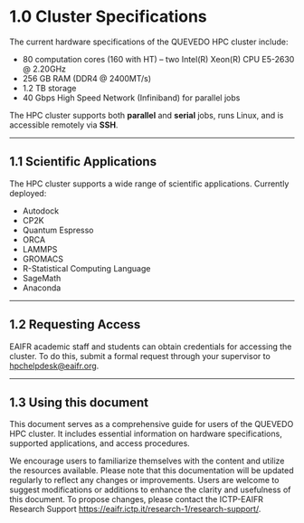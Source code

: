 # 1.0 Cluster Specifications

The current hardware specifications of the QUEVEDO HPC cluster include:

- 80 computation cores (160 with HT) – two Intel(R) Xeon(R) CPU E5-2630 @ 2.20GHz  
- 256 GB RAM (DDR4 @ 2400MT/s)  
- 1.2 TB storage  
- 40 Gbps High Speed Network (Infiniband) for parallel jobs  

The HPC cluster supports both **parallel** and **serial** jobs, runs Linux, and is accessible remotely via **SSH**.

---

## 1.1 Scientific Applications

The HPC cluster supports a wide range of scientific applications. Currently deployed:

- Autodock
- CP2K  
- Quantum Espresso
- ORCA
- LAMMPS
- GROMACS  
- R-Statistical Computing Language  
- SageMath  
- Anaconda  

---

##  1.2 Requesting Access

EAIFR academic staff and students can obtain credentials for accessing the cluster.
To do this, submit a formal request through your supervisor to hpchelpdesk@eaifr.org.

---

##  1.3 Using this document

This document serves as a comprehensive guide for users of the QUEVEDO HPC cluster. It includes essential information on hardware specifications, supported applications, and access procedures. 

We encourage users to familiarize themselves with the content and utilize the resources available. Please note that this documentation will be updated regularly to reflect any changes or improvements. Users are welcome to suggest modifications or additions to enhance the clarity and usefulness of this document. To propose changes, please contact the ICTP-EAIFR Research Support <https://eaifr.ictp.it/research-1/research-support/>.

